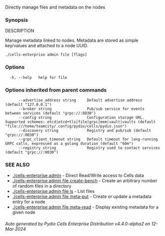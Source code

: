 Directly manage files and metadata on the nodes

### Synopsis


DESCRIPTION

  Manage metadata linked to nodes.
  Metadata are stored as simple key/values and attached to a node UUID.



```
./cells-enterprise admin file [flags]
```

### Options

```
  -h, --help   help for file
```

### Options inherited from parent commands

```
      --advertise_address string     Default advertise address (default "127.0.0.1")
      --broker string                Pub/sub service for events between services (default "grpc://:8030")
      --config string                Configuration storage URL. Supported schemes: etcd|etcd+tls|file|grpc|mem|vault|vaults (default "file:///home/teamcity/.config/pydio/cells/pydio.json")
      --discovery string             Registry and pub/sub (default "grpc://:8030")
      --grpc_client_timeout string   Default timeout for long-running GRPC calls, expressed as a golang duration (default "60m")
      --registry string              Registry used to contact services (default "grpc://:8030")
```

### SEE ALSO

* [./cells-enterprise admin](./cells-enterprise-admin)	 - Direct Read/Write access to Cells data
* [./cells-enterprise admin file create-bench](./cells-enterprise-admin-file-create-bench)	 - Create an arbitrary number of random files in a directory
* [./cells-enterprise admin file ls](./cells-enterprise-admin-file-ls)	 - List files
* [./cells-enterprise admin file meta-put](./cells-enterprise-admin-file-meta-put)	 - Create or update a metadata entry for a node
* [./cells-enterprise admin file meta-read](./cells-enterprise-admin-file-meta-read)	 - Display existing metadata for a given node

###### Auto generated by Pydio Cells Enterprise Distribution v4.4.0-alpha2 on 12-Mar-2024
